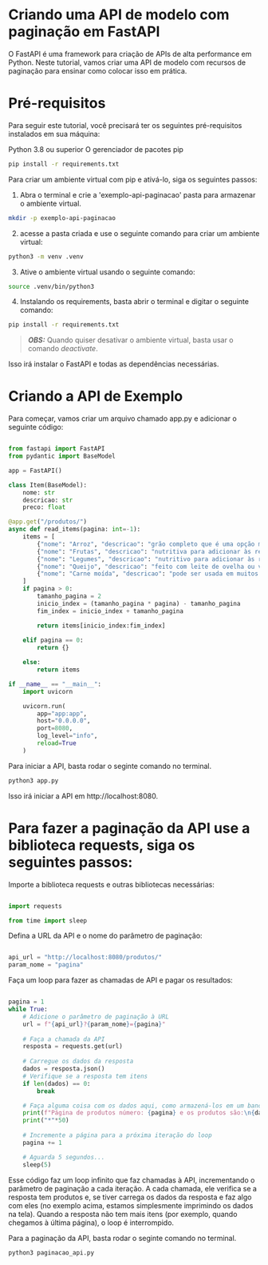 # Criando uma API de modelo com paginação em FastAPI

O FastAPI é uma framework para criação de APIs de alta performance em Python. Neste tutorial, vamos criar uma API de modelo com recursos de paginação para ensinar como colocar isso em prática.

# Pré-requisitos
Para seguir este tutorial, você precisará ter os seguintes pré-requisitos instalados em sua máquina:

Python 3.8 ou superior
O gerenciador de pacotes pip

```bash
pip install -r requirements.txt
```

Para criar um ambiente virtual com pip e ativá-lo, siga os seguintes passos:

1. Abra o terminal e crie a 'exemplo-api-paginacao' pasta para armazenar o ambiente virtual.

```bash
mkdir -p exemplo-api-paginacao
```

2. acesse a pasta criada e use o seguinte comando para criar um ambiente virtual:

```bash
python3 -m venv .venv
```

3. Ative o ambiente virtual usando o seguinte comando:

```bash
source .venv/bin/python3
```

4. Instalando os requirements, basta abrir o terminal e digitar o seguinte comando:

```bash
pip install -r requirements.txt
```

> ***OBS:*** Quando quiser desativar o ambiente virtual, basta usar o comando *deactivate*.

Isso irá instalar o FastAPI e todas as dependências necessárias.

# Criando a API de Exemplo

Para começar, vamos criar um arquivo chamado app.py e adicionar o seguinte código:

```python

from fastapi import FastAPI
from pydantic import BaseModel

app = FastAPI()

class Item(BaseModel):
    nome: str
    descricao: str
    preco: float

@app.get("/produtos/")
async def read_items(pagina: int=-1):
    items = [
        {"nome": "Arroz", "descricao": "grão completo que é uma opção mais saudável", "preco": 10.99},
        {"nome": "Frutas", "descricao": "nutritiva para adicionar às refeições e lanches", "preco": 12.99},
        {"nome": "Legumes", "descricao": "nutritivo para adicionar às refeições e lanches", "preco": 15.99},
        {"nome": "Queijo", "descricao": "feito com leite de ovelha ou vaca", "preco": 25.99},
        {"nome": "Carne moída", "descricao": "pode ser usada em muitos pratos", "preco": 17.99}
    ]
    if pagina > 0:
        tamanho_pagina = 2
        inicio_index = (tamanho_pagina * pagina) - tamanho_pagina
        fim_index = inicio_index + tamanho_pagina

        return items[inicio_index:fim_index]
    
    elif pagina == 0:
        return {}

    else:
        return items

if __name__ == "__main__":
    import uvicorn

    uvicorn.run(
        app="app:app",
        host="0.0.0.0",
        port=8080,
        log_level="info",
        reload=True
    )

```

Para iniciar a API, basta rodar o seginte comando no terminal.

```bash
python3 app.py
```

Isso irá iniciar a API em http://localhost:8080.

# Para fazer a paginação da API use a biblioteca requests, siga os seguintes passos:

Importe a biblioteca requests e outras bibliotecas necessárias:

```python

import requests

from time import sleep

```

Defina a URL da API e o nome do parâmetro de paginação:

```python

api_url = "http://localhost:8080/produtos/"
param_nome = "pagina"

```

Faça um loop para fazer as chamadas de API e pagar os resultados:

```python

pagina = 1
while True:
    # Adicione o parâmetro de paginação à URL
    url = f"{api_url}?{param_nome}={pagina}"
    
    # Faça a chamada da API
    resposta = requests.get(url)
    
    # Carregue os dados da resposta
    dados = resposta.json()
    # Verifique se a resposta tem itens
    if len(dados) == 0:
        break

    # Faça alguma coisa com os dados aqui, como armazená-los em um banco de dados ou imprimi-los na tela
    print(f"Página de produtos número: {pagina} e os produtos são:\n{dados}")
    print("*"*50)
    
    # Incremente a página para a próxima iteração do loop
    pagina += 1

    # Aguarda 5 segundos...
    sleep(5)
```

Esse código faz um loop infinito que faz chamadas à API, incrementando o parâmetro de paginação a cada iteração. A cada chamada, ele verifica se a resposta tem produtos e, se tiver carrega os dados da resposta e faz algo com eles (no exemplo acima, estamos simplesmente imprimindo os dados na tela). Quando a resposta não tem mais itens (por exemplo, quando chegamos à última página), o loop é interrompido.

Para a paginação da API, basta rodar o seginte comando no terminal.

```bash
python3 paginacao_api.py
```
